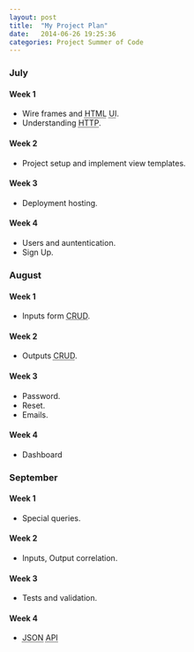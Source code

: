 ```yaml
---
layout: post
title:  "My Project Plan"
date:   2014-06-26 19:25:36
categories: Project Summer of Code
---
```


### July

#### Week 1

* Wire frames and <abbr title="HyperText Markup Language">HTML</abbr> <abbr title="User Interface">UI</abbr>.
* Understanding <abbr title="Hypertext Transfer Protocol">HTTP</abbr>.

#### Week 2

* Project setup and implement view templates.

#### Week 3

* Deployment hosting.

#### Week 4

* Users and auntentication.
* Sign Up.


### August

#### Week 1

* Inputs form <abbr title="Create, read, update and delete">CRUD</abbr>.

#### Week 2

* Outputs <abbr title="Create, read, update and delete">CRUD</abbr>.

#### Week 3

* Password.
* Reset.
* Emails.

#### Week 4

* Dashboard


### September

#### Week 1

* Special queries.

#### Week 2

* Inputs, Output correlation.

#### Week 3
* Tests and validation.

#### Week 4
* <abbr title="JavaScript Object Notation">JSON</abbr> <abbr title="Application Programming Interface">API</abbr>
